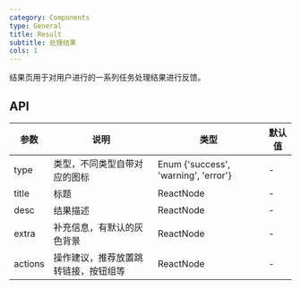 ```yaml
---
category: Components
type: General
title: Result
subtitle: 处理结果
cols: 1
---
```


结果页用于对用户进行的一系列任务处理结果进行反馈。

## API

| 参数      | 说明                                      | 类型         | 默认值 |
|----------|------------------------------------------|-------------|-------|
| type | 类型，不同类型自带对应的图标 | Enum {'success', 'warning', 'error'} | - |
| title       | 标题     | ReactNode  | -    |
| desc       | 结果描述    | ReactNode  | -    |
| extra       | 补充信息，有默认的灰色背景     | ReactNode  | -    |
| actions       | 操作建议，推荐放置跳转链接，按钮组等    | ReactNode  | -    |
